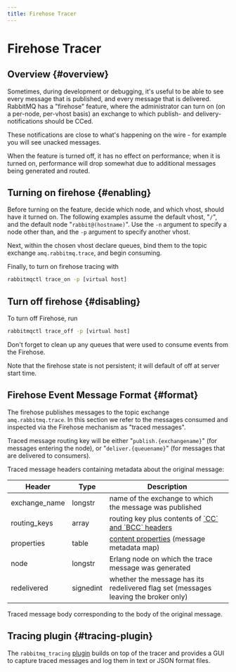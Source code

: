 ```yaml
---
title: Firehose Tracer
---
```

<!--
Copyright (c) 2005-2025 Broadcom. All Rights Reserved. The term "Broadcom" refers to Broadcom Inc. and/or its subsidiaries.

All rights reserved. This program and the accompanying materials
are made available under the terms of the under the Apache License,
Version 2.0 (the "License”); you may not use this file except in compliance
with the License. You may obtain a copy of the License at

https://www.apache.org/licenses/LICENSE-2.0

Unless required by applicable law or agreed to in writing, software
distributed under the License is distributed on an "AS IS" BASIS,
WITHOUT WARRANTIES OR CONDITIONS OF ANY KIND, either express or implied.
See the License for the specific language governing permissions and
limitations under the License.
-->

# Firehose Tracer

## Overview {#overview}

Sometimes, during development or debugging, it's useful to
be able to see every message that is published, and every
message that is delivered. RabbitMQ has a "firehose"
feature, where the administrator can turn on (on a per-node,
per-vhost basis) an exchange to which publish- and
delivery-notifications should be CCed.

These notifications are close to what's happening on the
wire - for example you will see unacked messages.

When the feature is turned off, it has no effect on
performance; when it is turned on, performance will drop
somewhat due to additional messages being generated and
routed.

## Turning on firehose {#enabling}


Before turning on the feature, decide which node, and which vhost, should have it turned on.
The following examples assume the default vhost, "`/`", and the default node
"`rabbit@(hostname)`". Use the
`-n` argument to specify a node other than,
and the `-p` argument to specify another
vhost.

Next, within the chosen vhost declare queues, bind them to the
topic exchange `amq.rabbitmq.trace`, and
begin consuming.

Finally, to turn on firehose tracing with

```bash
rabbitmqctl trace_on -p [virtual host]
```


## Turn off firehose {#disabling}

To turn off Firehose, run

```bash
rabbitmqctl trace_off -p [virtual host]
```

Don't forget to clean up any queues that were used to consume events from the Firehose.

Note that the firehose state is not persistent; it will
default of off at server start time.


## Firehose Event Message Format {#format}

The firehose publishes messages to the topic exchange
`amq.rabbitmq.trace`. In this section we refer to the messages consumed and inspected
via the Firehose mechanism as "traced messages".

Traced message routing key will be either "`publish.{exchangename}`" (for messages
entering the node), or "`deliver.{queuename}`" (for messages that are delivered to consumers).

Traced message headers containing metadata about the original message:

<table>
  <thead>
    <tr><th>Header</th><th>Type</th><th>Description</th></tr>
  </thead>
  <tbody>
    <tr>
      <td>exchange_name</td>
      <td>longstr</td>
      <td>
      name of the exchange to which the message was
      published
      </td>
    </tr>
    <tr>
      <td>routing_keys</td>
      <td>array</td>
      <td>
      routing key plus contents of
      <a href="./sender-selected">`CC` and
      `BCC` headers</a>
      </td>
    </tr>
    <tr>
      <td>properties</td>
      <td>table</td>
      <td><a href="https://github.com/rabbitmq/amqp-0.9.1-spec/blob/main/pdf/amqp-xml-doc0-9-1.pdf">content properties</a> (message metadata map)</td>
    </tr>
    <tr>
      <td>node</td>
      <td>longstr</td>
      <td>Erlang node on which the trace message was generated</td>
    </tr>
    <tr>
      <td>redelivered</td>
      <td>signedint</td>
      <td>
      whether the message has its redelivered flag set
      (messages leaving the broker only)
      </td>
    </tr>
  </tbody>
</table>

Traced message body corresponding to the body of the original message.


## Tracing plugin {#tracing-plugin}

The `rabbitmq_tracing` <a href="./plugins">plugin</a> builds on top of the tracer
and provides a GUI to capture traced messages and log them
in text or JSON format files.

